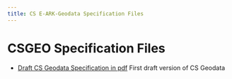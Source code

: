 ```yaml
---
title: CS E-ARK-Geodata Specification Files
---
```

CSGEO Specification Files
=======================

- [Draft CS Geodata Specification in pdf](./CSGeo_v1_1_DRAFT.pdf)
  First draft version of CS Geodata
